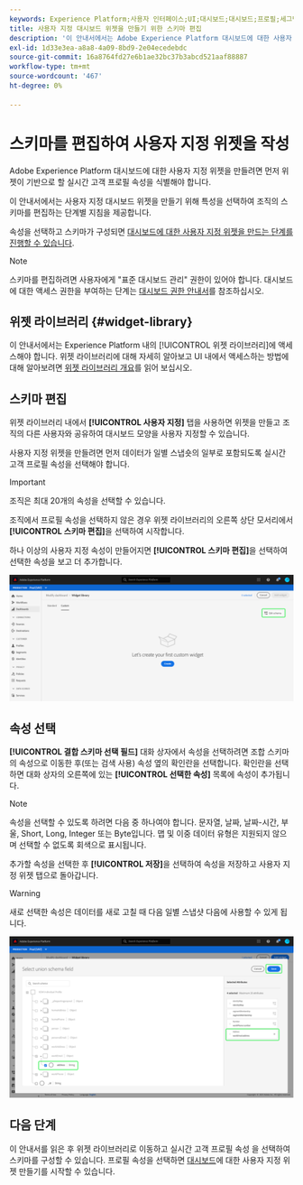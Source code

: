 ```yaml
---
keywords: Experience Platform;사용자 인터페이스;UI;대시보드;대시보드;프로필;세그먼트;대상;라이선스 사용
title: 사용자 지정 대시보드 위젯을 만들기 위한 스키마 편집
description: '이 안내서에서는 Adobe Experience Platform 대시보드에 대한 사용자 지정 위젯을 만들기 위해 특성을 선택하고 조직의 스키마를 구성하기 위한 단계별 지침을 제공합니다. '
exl-id: 1d33e3ea-a8a8-4a09-8bd9-2e04ecedebdc
source-git-commit: 16a8764fd27e6b1ae32bc37b3abcd521aaf88887
workflow-type: tm+mt
source-wordcount: '467'
ht-degree: 0%

---
```


# 스키마를 편집하여 사용자 지정 위젯을 작성

Adobe Experience Platform 대시보드에 대한 사용자 지정 위젯을 만들려면 먼저 위젯이 기반으로 할 실시간 고객 프로필 속성을 식별해야 합니다.

이 안내서에서는 사용자 지정 대시보드 위젯을 만들기 위해 특성을 선택하여 조직의 스키마를 편집하는 단계별 지침을 제공합니다.

속성을 선택하고 스키마가 구성되면 [대시보드에 대한 사용자 지정 위젯을 만드는 단계를 진행할 수 있습니다](custom-widgets.md).

>[!NOTE]
>
>스키마를 편집하려면 사용자에게 &quot;표준 대시보드 관리&quot; 권한이 있어야 합니다. 대시보드에 대한 액세스 권한을 부여하는 단계는 [대시보드 권한 안내서](../permissions.md)를 참조하십시오.

## 위젯 라이브러리 {#widget-library}

이 안내서에서는 Experience Platform 내의 [!UICONTROL 위젯 라이브러리]에 액세스해야 합니다. 위젯 라이브러리에 대해 자세히 알아보고 UI 내에서 액세스하는 방법에 대해 알아보려면 [위젯 라이브러리 개요](widget-library.md)를 읽어 보십시오.

## 스키마 편집

위젯 라이브러리 내에서 **[!UICONTROL 사용자 지정]** 탭을 사용하면 위젯을 만들고 조직의 다른 사용자와 공유하여 대시보드 모양을 사용자 지정할 수 있습니다.

사용자 지정 위젯을 만들려면 먼저 데이터가 일별 스냅숏의 일부로 포함되도록 실시간 고객 프로필 속성을 선택해야 합니다.

>[!IMPORTANT]
>
>조직은 최대 20개의 속성을 선택할 수 있습니다.

조직에서 프로필 속성을 선택하지 않은 경우 위젯 라이브러리의 오른쪽 상단 모서리에서 **[!UICONTROL 스키마 편집]**&#x200B;을 선택하여 시작합니다.

하나 이상의 사용자 지정 속성이 만들어지면 **[!UICONTROL 스키마 편집]**&#x200B;을 선택하여 선택한 속성을 보고 더 추가합니다.

![](../images/customization/edit-schema.png)

## 속성 선택

**[!UICONTROL 결합 스키마 선택 필드]** 대화 상자에서 속성을 선택하려면 조합 스키마의 속성으로 이동한 후(또는 검색 사용) 속성 옆의 확인란을 선택합니다. 확인란을 선택하면 대화 상자의 오른쪽에 있는 **[!UICONTROL 선택한 속성]** 목록에 속성이 추가됩니다.

>[!NOTE]
>
>속성을 선택할 수 있도록 하려면 다음 중 하나여야 합니다. 문자열, 날짜, 날짜-시간, 부울, Short, Long, Integer 또는 Byte입니다. 맵 및 이중 데이터 유형은 지원되지 않으며 선택할 수 없도록 회색으로 표시됩니다.

추가할 속성을 선택한 후 **[!UICONTROL 저장]**&#x200B;을 선택하여 속성을 저장하고 사용자 지정 위젯 탭으로 돌아갑니다.

>[!WARNING]
>새로 선택한 속성은 데이터를 새로 고칠 때 다음 일별 스냅샷 다음에 사용할 수 있게 됩니다.

![](../images/customization/select-attribute.png)

## 다음 단계

이 안내서를 읽은 후 위젯 라이브러리로 이동하고 실시간 고객 프로필 속성 을 선택하여 스키마를 구성할 수 있습니다. 프로필 속성을 선택하면 [대시보드](custom-widgets.md)에 대한 사용자 지정 위젯 만들기를 시작할 수 있습니다.